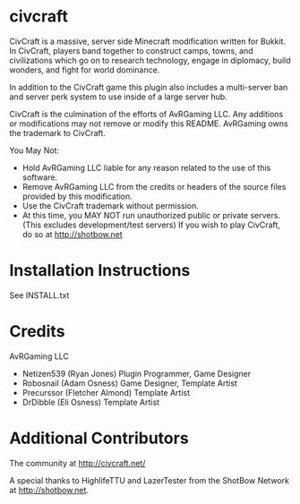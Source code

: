 civcraft
========

CivCraft is a massive, server side Minecraft modification written for Bukkit. In CivCraft, players band together to construct camps, towns, and civilizations which go on to research technology, engage in diplomacy, build wonders, and fight for world dominance. 

In addition to the CivCraft game this plugin also includes a multi-server ban and server perk system to use inside of a large server hub. 

CivCraft is the culmination of the efforts of AvRGaming LLC. Any additions or modifications may not remove or modify this README. AvRGaming owns the trademark to CivCraft.

You May Not:
- Hold AvRGaming LLC liable for any reason related to the use of this software.
- Remove AvRGaming LLC from the credits or headers of the source files provided by this modification.
- Use the CivCraft trademark without permission. 
- At this time, you MAY NOT run unauthorized public or private servers.(This excludes development/test servers) If you wish to play CivCraft, do so at http://shotbow.net

Installation Instructions
==========================
See INSTALL.txt

Credits
=======
AvRGaming LLC
- Netizen539 (Ryan Jones) Plugin Programmer, Game Designer
- Robosnail (Adam Osness) Game Designer, Template Artist
- Precurssor (Fletcher Almond) Template Artist
- DrDibble (Eli Osness) Template Artist

Additional Contributors
========================
The community at http://civcraft.net/

A special thanks to HighlifeTTU and LazerTester from the ShotBow Network at http://shotbow.net.
